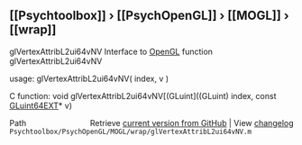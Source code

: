 ## [[Psychtoolbox]] &#8250; [[PsychOpenGL]] &#8250; [[MOGL]] &#8250; [[wrap]]

glVertexAttribL2ui64vNV  Interface to [OpenGL](OpenGL) function glVertexAttribL2ui64vNV  
  
usage:  glVertexAttribL2ui64vNV( index, v )  
  
C function:  void glVertexAttribL2ui64vNV[(GLuint]((GLuint) index, const [GLuint64EXT](GLuint64EXT)\* v)  




<div class="code_header" style="text-align:right;">
  <span style="float:left;">Path&nbsp;&nbsp;</span> <span class="counter">Retrieve <a href=
  "https://raw.github.com/Psychtoolbox-3/Psychtoolbox-3/beta/Psychtoolbox/PsychOpenGL/MOGL/wrap/glVertexAttribL2ui64vNV.m">current version from GitHub</a> | View <a href=
  "https://github.com/Psychtoolbox-3/Psychtoolbox-3/commits/beta/Psychtoolbox/PsychOpenGL/MOGL/wrap/glVertexAttribL2ui64vNV.m">changelog</a></span>
</div>
<div class="code">
  <code>Psychtoolbox/PsychOpenGL/MOGL/wrap/glVertexAttribL2ui64vNV.m</code>
</div>

